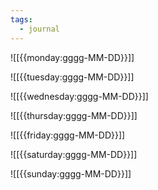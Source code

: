 ```yaml
---
tags:
  - journal
---
```

![[{{monday:gggg-MM-DD}}]]

![[{{tuesday:gggg-MM-DD}}]]

![[{{wednesday:gggg-MM-DD}}]]

![[{{thursday:gggg-MM-DD}}]]

![[{{friday:gggg-MM-DD}}]]

![[{{saturday:gggg-MM-DD}}]]

![[{{sunday:gggg-MM-DD}}]]